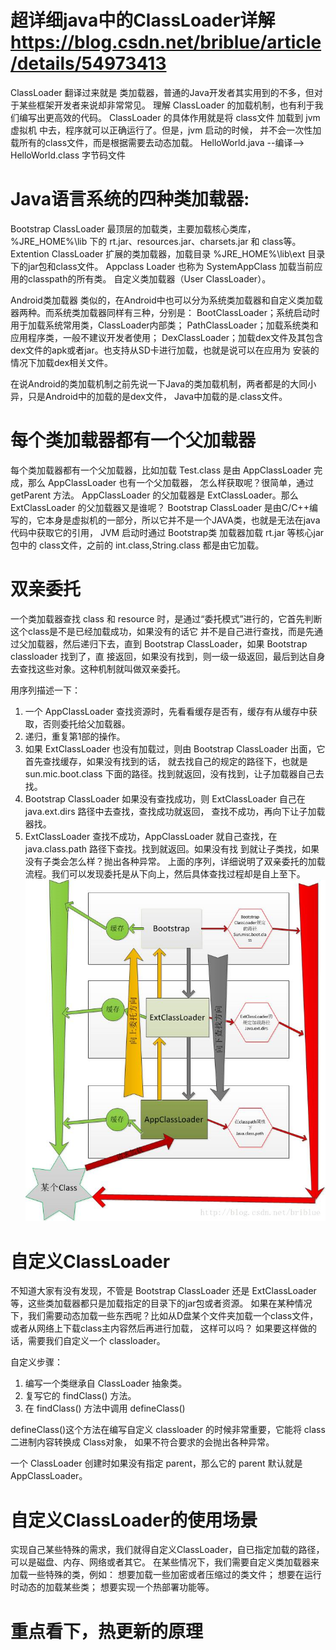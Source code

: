 # 超详细java中的ClassLoader详解 https://blog.csdn.net/briblue/article/details/54973413

ClassLoader 翻译过来就是 类加载器，普通的Java开发者其实用到的不多，但对于某些框架开发者来说却非常常见。
理解 ClassLoader 的加载机制，也有利于我们编写出更高效的代码。
ClassLoader 的具体作用就是将 class文件 加载到 jvm虚拟机 中去，程序就可以正确运行了。但是，jvm 启动的时候，
并不会一次性加载所有的class文件，而是根据需要去动态加载。
HelloWorld.java --编译--> HelloWorld.class 字节码文件

# Java语言系统的四种类加载器:
Bootstrap ClassLoader 最顶层的加载类，主要加载核心类库，%JRE_HOME%\lib 下的 rt.jar、resources.jar、charsets.jar 和 
class等。
Extention ClassLoader 扩展的类加载器，加载目录 %JRE_HOME%\lib\ext 目录下的jar包和class文件。
Appclass Loader 也称为 SystemAppClass 加载当前应用的classpath的所有类。
自定义类加载器（User ClassLoader）。

Android类加载器
类似的，在Android中也可以分为系统类加载器和自定义类加载器两种。而系统类加载器同样有三种，分别是：
BootClassLoader；系统启动时用于加载系统常用类，ClassLoader内部类；
PathClassLoader；加载系统类和应用程序类，一般不建议开发者使用；
DexClassLoader；加载dex文件及其包含dex文件的apk或者jar。也支持从SD卡进行加载，也就是说可以在应用为
安装的情况下加载dex相关文件。

在说Android的类加载机制之前先说一下Java的类加载机制，两者都是的大同小异，只是Android中的加载的是dex文件，
Java中加载的是.class文件。

# 每个类加载器都有一个父加载器
每个类加载器都有一个父加载器，比如加载 Test.class 是由 AppClassLoader 完成，那么 AppClassLoader 也有一个父加载器，
怎么样获取呢？很简单，通过 getParent 方法。
AppClassLoader 的父加载器是 ExtClassLoader。那么 ExtClassLoader 的父加载器又是谁呢？
Bootstrap ClassLoader 是由C/C++编写的，它本身是虚拟机的一部分，所以它并不是一个JAVA类，也就是无法在java代码中获取它的引用，
JVM 启动时通过 Bootstrap类 加载器加载 rt.jar 等核心jar包中的 class文件，之前的 int.class,String.class 都是由它加载。

# 双亲委托
一个类加载器查找 class 和 resource 时，是通过“委托模式”进行的，它首先判断这个class是不是已经加载成功，如果没有的话它
并不是自己进行查找，而是先通过父加载器，然后递归下去，直到 Bootstrap ClassLoader，如果 Bootstrap classloader 找到了，直
接返回，如果没有找到，则一级一级返回，最后到达自身去查找这些对象。这种机制就叫做双亲委托。

用序列描述一下：
1. 一个 AppClassLoader 查找资源时，先看看缓存是否有，缓存有从缓存中获取，否则委托给父加载器。
2. 递归，重复第1部的操作。
3. 如果 ExtClassLoader 也没有加载过，则由 Bootstrap ClassLoader 出面，它首先查找缓存，如果没有找到的话，
就去找自己的规定的路径下，也就是 sun.mic.boot.class 下面的路径。找到就返回，没有找到，让子加载器自己去找。
4. Bootstrap ClassLoader 如果没有查找成功，则 ExtClassLoader 自己在 java.ext.dirs 路径中去查找，查找成功就返回，
查找不成功，再向下让子加载器找。
5. ExtClassLoader 查找不成功，AppClassLoader 就自己查找，在 java.class.path 路径下查找。找到就返回。如果没有找
到就让子类找，如果没有子类会怎么样？抛出各种异常。
上面的序列，详细说明了双亲委托的加载流程。我们可以发现委托是从下向上，然后具体查找过程却是自上至下。
![img.png](img.png)

# 自定义ClassLoader
不知道大家有没有发现，不管是 Bootstrap ClassLoader 还是 ExtClassLoader等，这些类加载器都只是加载指定的目录下的jar包或者资源。
如果在某种情况下，我们需要动态加载一些东西呢？比如从D盘某个文件夹加载一个class文件，或者从网络上下载class主内容然后再进行加载，
这样可以吗？
如果要这样做的话，需要我们自定义一个 classloader。

自定义步骤：
1. 编写一个类继承自 ClassLoader 抽象类。
2. 复写它的 findClass() 方法。
3. 在 findClass() 方法中调用 defineClass()

defineClass()这个方法在编写自定义 classloader 的时候非常重要，它能将 class 二进制内容转换成 Class对象，
如果不符合要求的会抛出各种异常。

一个 ClassLoader 创建时如果没有指定 parent，那么它的 parent 默认就是 AppClassLoader。

# 自定义ClassLoader的使用场景
实现自己某些特殊的需求，我们就得自定义ClassLoader，自已指定加载的路径，可以是磁盘、内存、网络或者其它。
在某些情况下，我们需要自定义类加载器来加载一些特殊的类，例如：
想要加载一些加密或者压缩过的类文件；
想要在运行时动态的加载某些类；
想要实现一个热部署功能等。

# 重点看下，热更新的原理


